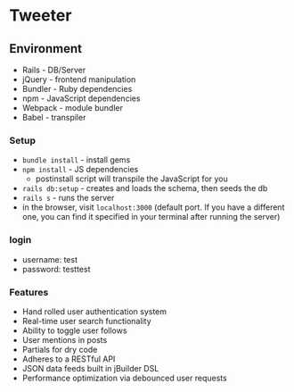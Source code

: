 # Tweeter

## Environment
- Rails - DB/Server
- jQuery - frontend manipulation
- Bundler - Ruby dependencies
- npm - JavaScript dependencies
- Webpack - module bundler
- Babel - transpiler

### Setup 
- `bundle install` - install gems
- `npm install` - JS dependencies
    - postinstall script will transpile the JavaScript for you
- `rails db:setup` - creates and loads the schema, then seeds the db
- `rails s` - runs the server
- in the browser, visit `localhost:3000` (default port. If you have a different one, you can find it specified in your terminal after running the server)

### login
- username: test
- password: testtest 

### Features
- Hand rolled user authentication system
- Real-time user search functionality
- Ability to toggle user follows
- User mentions in posts
- Partials for dry code 
- Adheres to a RESTful API
- JSON data feeds built in jBuilder DSL
- Performance optimization via debounced user requests